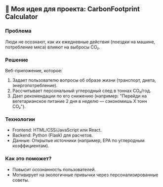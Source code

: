 ## 🌱 Моя идея для проекта: CarbonFootprint Calculator  

### **Проблема**  
Люди не осознают, как их ежедневные действия (поездки на машине, потребление мяса) влияют на выбросы CO₂.  

### **Решение**  
Веб-приложение, которое:  
1. Задает пользователю вопросы об образе жизни (транспорт, диета, энергопотребление).  
2. Рассчитывает персональный углеродный след в тоннах CO₂/год.  
3. Дает рекомендации по его снижению (например: "Перейди на вегетарианское питание 2 дня в неделю — сэкономишь X тонн CO₂").  

### **Технологии**  
- Frontend: HTML/CSS/JavaScript или React.  
- Backend: Python (Flask) для расчетов.  
- Данные: Открытые источники (например, EPA по углеродным коэффициентам).  

### **Как это поможет?**  
- Повысит осознанность пользователей.  
- Мотивирует на экологичные привычки через персонализированные советы.  
